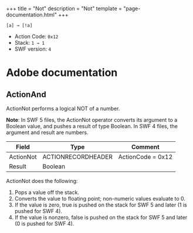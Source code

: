 +++
title = "Not"
description = "Not"
template = "page-documentation.html"
+++

```
[a] → [!a]
```

- Action Code: `0x12`
- Stack: `1 → 1`
- SWF version: `4`

# Adobe documentation

## ActionAnd

ActionNot performs a logical NOT of a number.

**Note**: In SWF 5 files, the ActionNot operator converts its argument to a Boolean value, and pushes a result of
type Boolean. In SWF 4 files, the argument and result are numbers.

| Field           | Type               | Comment           |
|-----------------|--------------------|-------------------|
| ActionNot       | ACTIONRECORDHEADER | ActionCode = 0x12 |
| Result          | Boolean            |                   |

ActionNot does the following:
1. Pops a value off the stack.
2. Converts the value to floating point; non-numeric values evaluate to 0.
3. If the value is zero, true is pushed on the stack for SWF 5 and later (1 is pushed for SWF 4).
4. If the value is nonzero, false is pushed on the stack for SWF 5 and later (0 is pushed for SWF 4).

